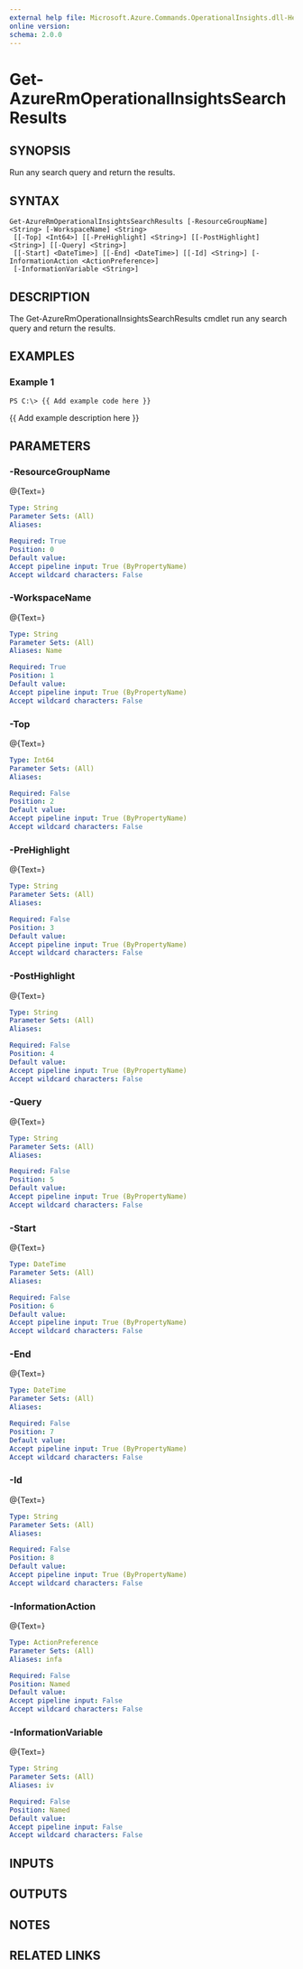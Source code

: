 ```yaml
---
external help file: Microsoft.Azure.Commands.OperationalInsights.dll-Help.xml
online version: 
schema: 2.0.0
---
```


# Get-AzureRmOperationalInsightsSearchResults
## SYNOPSIS
Run any search query and return the results.

## SYNTAX

```
Get-AzureRmOperationalInsightsSearchResults [-ResourceGroupName] <String> [-WorkspaceName] <String>
 [[-Top] <Int64>] [[-PreHighlight] <String>] [[-PostHighlight] <String>] [[-Query] <String>]
 [[-Start] <DateTime>] [[-End] <DateTime>] [[-Id] <String>] [-InformationAction <ActionPreference>]
 [-InformationVariable <String>]
```

## DESCRIPTION
The Get-AzureRmOperationalInsightsSearchResults cmdlet run any search query and return the results.

## EXAMPLES

### Example 1
```
PS C:\> {{ Add example code here }}
```

{{ Add example description here }}

## PARAMETERS

### -ResourceGroupName
@{Text=}

```yaml
Type: String
Parameter Sets: (All)
Aliases: 

Required: True
Position: 0
Default value: 
Accept pipeline input: True (ByPropertyName)
Accept wildcard characters: False
```

### -WorkspaceName
@{Text=}

```yaml
Type: String
Parameter Sets: (All)
Aliases: Name

Required: True
Position: 1
Default value: 
Accept pipeline input: True (ByPropertyName)
Accept wildcard characters: False
```

### -Top
@{Text=}

```yaml
Type: Int64
Parameter Sets: (All)
Aliases: 

Required: False
Position: 2
Default value: 
Accept pipeline input: True (ByPropertyName)
Accept wildcard characters: False
```

### -PreHighlight
@{Text=}

```yaml
Type: String
Parameter Sets: (All)
Aliases: 

Required: False
Position: 3
Default value: 
Accept pipeline input: True (ByPropertyName)
Accept wildcard characters: False
```

### -PostHighlight
@{Text=}

```yaml
Type: String
Parameter Sets: (All)
Aliases: 

Required: False
Position: 4
Default value: 
Accept pipeline input: True (ByPropertyName)
Accept wildcard characters: False
```

### -Query
@{Text=}

```yaml
Type: String
Parameter Sets: (All)
Aliases: 

Required: False
Position: 5
Default value: 
Accept pipeline input: True (ByPropertyName)
Accept wildcard characters: False
```

### -Start
@{Text=}

```yaml
Type: DateTime
Parameter Sets: (All)
Aliases: 

Required: False
Position: 6
Default value: 
Accept pipeline input: True (ByPropertyName)
Accept wildcard characters: False
```

### -End
@{Text=}

```yaml
Type: DateTime
Parameter Sets: (All)
Aliases: 

Required: False
Position: 7
Default value: 
Accept pipeline input: True (ByPropertyName)
Accept wildcard characters: False
```

### -Id
@{Text=}

```yaml
Type: String
Parameter Sets: (All)
Aliases: 

Required: False
Position: 8
Default value: 
Accept pipeline input: True (ByPropertyName)
Accept wildcard characters: False
```

### -InformationAction
@{Text=}

```yaml
Type: ActionPreference
Parameter Sets: (All)
Aliases: infa

Required: False
Position: Named
Default value: 
Accept pipeline input: False
Accept wildcard characters: False
```

### -InformationVariable
@{Text=}

```yaml
Type: String
Parameter Sets: (All)
Aliases: iv

Required: False
Position: Named
Default value: 
Accept pipeline input: False
Accept wildcard characters: False
```

## INPUTS

## OUTPUTS

## NOTES

## RELATED LINKS

